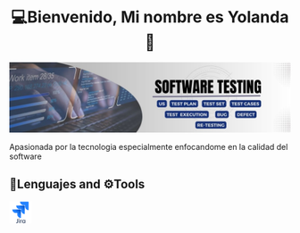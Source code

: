 <div align="center">
<h1 align="center">💻Bienvenido, Mi nombre es Yolanda 👋 </h1>
</div>
<img src="https://github.com/Yolanda-R/Yolanda-R/blob/main/Testing.jpg">
<!-- parrafo de presentacion del perfil-->
<p>Apasionada por la tecnologia especialmente enfocandome en la calidad del software </p>

<h2>📜Lenguajes and ⚙️Tools</h2>
<div>
    <img src="https://raw.githubusercontent.com/devicons/devicon/1119b9f84c0290e0f0b38982099a2bd027a48bf1/icons/jira/jira-original-wordmark.svg" title="JIRA" alt="JIRA" width="40" 
    height="40"/>&nbsp;
</div>

<!--
**Yolanda-R/Yolanda-R** is a ✨ _special_ ✨ repository because its `README.md` (this file) appears on your GitHub profile.

Here are some ideas to get you started:

- 🔭 I’m currently working on ...
- 🌱 I’m currently learning ...
- 👯 I’m looking to collaborate on ...
- 🤔 I’m looking for help with ...
- 💬 Ask me about ...
- 📫 How to reach me: ...
- 😄 Pronouns: ...
- ⚡ Fun fact: ...
-->
